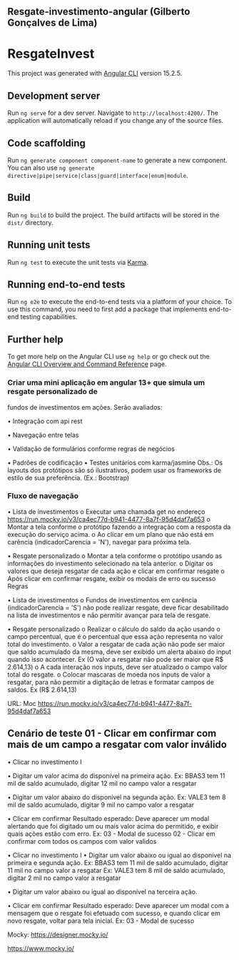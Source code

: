 ## Resgate-investimento-angular (Gilberto Gonçalves de Lima)

# ResgateInvest

This project was generated with
[Angular CLI](https://github.com/angular/angular-cli) version 15.2.5.

## Development server

Run `ng serve` for a dev server. Navigate to `http://localhost:4200/`. The
application will automatically reload if you change any of the source files.

## Code scaffolding

Run `ng generate component component-name` to generate a new component. You can
also use `ng generate directive|pipe|service|class|guard|interface|enum|module`.

## Build

Run `ng build` to build the project. The build artifacts will be stored in the
`dist/` directory.

## Running unit tests

Run `ng test` to execute the unit tests via
[Karma](https://karma-runner.github.io).

## Running end-to-end tests

Run `ng e2e` to execute the end-to-end tests via a platform of your choice. To
use this command, you need to first add a package that implements end-to-end
testing capabilities.

## Further help

To get more help on the Angular CLI use `ng help` or go check out the
[Angular CLI Overview and Command Reference](https://angular.io/cli) page.

### Criar uma mini aplicação em angular 13+ que simula um resgate personalizado de

fundos de investimentos em ações. Serão avaliados:

• Integração com api rest

• Navegação entre telas

• Validação de formulários conforme regras de negócios

• Padrões de codificação • Testes unitários com karma/jasmine Obs.: Os layouts
dos protótipos são só ilustrativos, podem usar os frameworks de estilo de sua
preferência. (Ex.: Bootstrap)

### Fluxo de navegação

• Lista de investimentos o Executar uma chamada get no endereço
https://run.mocky.io/v3/ca4ec77d-b941-4477-8a7f-95d4daf7a653 o Montar a tela
conforme o protótipo fazendo a integração com a resposta da execução do serviço
acima. o Ao clicar em um plano que não está em carência (indicadorCarencia =
'N'), navegar para próxima tela.

• Resgate personalizado o Montar a tela conforme o protótipo usando as
informações do investimento selecionado na tela anterior. o Digitar os valores
que deseja resgatar de cada ação e clicar em confirmar resgate o Após clicar em
confirmar resgate, exibir os modais de erro ou sucesso Regras

• Lista de investimentos o Fundos de investimentos em carência
(indicadorCarencia = 'S') não pode realizar resgate, deve ficar desabilitado na
lista de investimentos e não permitir avançar para tela de resgate.

• Resgate personalizado o Realizar o cálculo do saldo da ação usando o campo
percentual, que é o percentual que essa ação representa no valor total do
investimento. o Valor a resgatar de cada ação não pode ser maior que saldo
acumulado da mesma, deve ser exibido um alerta abaixo do input quando isso
acontecer. Ex (O valor a resgatar não pode ser maior que R$ 2.614,13) o A cada
interação nos inputs, deve ser atualizado o campo valor total do resgate. o
Colocar mascaras de moeda nos inputs de valor a resgatar, para não permitir a
digitação de letras e formatar campos de saldos. Ex (R$ 2.614,13)

URL: Moc https://run.mocky.io/v3/ca4ec77d-b941-4477-8a7f-95d4daf7a653

## Cenário de teste 01 - Clicar em confirmar com mais de um campo a resgatar com valor inválido

• Clicar no investimento I

• Digitar um valor acima do disponível na primeira ação. Ex: BBAS3 tem 11 mil de
saldo acumulado, digitar 12 mil no campo valor a resgatar

• Digitar um valor abaixo do disponível na segunda ação. Ex: VALE3 tem 8 mil de
saldo acumulado, digitar 9 mil no campo valor a resgatar

• Clicar em confirmar Resultado esperado: Deve aparecer um modal alertando que
foi digitado um ou mais valor acima do permitido, e exibir quais ações estão com
erro. Ex: 03 - Modal de sucesso 02 - Clicar em confirmar com todos os campos com
valor validos

• Clicar no investimento I • Digitar um valor abaixo ou igual ao disponível na
primeira e segunda ação. Ex: BBAS3 tem 11 mil de saldo acumulado, digitar 11 mil
no campo valor a resgatar Ex: VALE3 tem 8 mil de saldo acumulado, digitar 2 mil
no campo valor a resgatar

• Digitar um valor abaixo ou igual ao disponível na terceira ação.

• Clicar em confirmar Resultado esperado: Deve aparecer um modal com a mensagem
que o resgate foi efetuado com sucesso, e quando clicar em novo resgate, voltar
para tela inicial. Ex: 03 - Modal de sucesso

Mocky: https://designer.mocky.io/

https://www.mocky.io/
